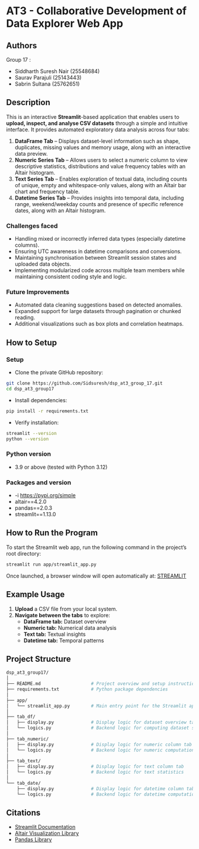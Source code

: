# AT3 - Collaborative Development of Data Explorer Web App

## Authors

Group 17 :

- Siddharth Suresh Nair (25548684)
- Saurav Parajuli (25143443)
- Sabrin Sultana (25762651)

## Description

This is an interactive **Streamlit**-based application that enables users to **upload, inspect, and analyse CSV datasets** through a simple and intuitive interface. It provides automated exploratory data analysis across four tabs:

1. **DataFrame Tab** – Displays dataset-level information such as shape, duplicates, missing values and memory usage, along with an interactive data preview.
2. **Numeric Series Tab** – Allows users to select a numeric column to view descriptive statistics, distributions and value frequency tables with an Altair histogram.
3. **Text Series Tab** – Enables exploration of textual data, including counts of unique, empty and whitespace-only values, along with an Altair bar chart and frequency table.
4. **Datetime Series Tab** – Provides insights into temporal data, including range, weekend/weekday counts and presence of specific reference dates, along with an Altair histogram.

### Challenges faced

- Handling mixed or incorrectly inferred data types (especially datetime columns).
- Ensuring UTC awareness in datetime comparisons and conversions.
- Maintaining synchronisation between Streamlit session states and uploaded data objects.
- Implementing modularized code across multiple team members while maintaining consistent coding style and logic.

### Future Improvements

- Automated data cleaning suggestions based on detected anomalies.
- Expanded support for large datasets through pagination or chunked reading.
- Additional visualizations such as box plots and correlation heatmaps.

## How to Setup

### Setup

- Clone the private GitHub repository:

```bash
git clone https://github.com/Sidsuresh/dsp_at3_group_17.git
cd dsp_at3_group17
```

- Install dependencies:

```bash
pip install -r requirements.txt
```

- Verify installation:

```bash
streamlit --version
python --version
```

### Python version

- 3.9 or above (tested with Python 3.12)

### Packages and version

- -i https://pypi.org/simple
- altair==4.2.0
- pandas==2.0.3
- streamlit==1.13.0

## How to Run the Program

To start the Streamlit web app, run the following command in the project’s root directory:

```bash
streamlit run app/streamlit_app.py
```

Once launched, a browser window will open automatically at:
[STREAMLIT](http://localhost:8501/)

## Example Usage

1. **Upload** a CSV file from your local system.
2. **Navigate between the tabs** to explore:
   - **DataFrame tab:** Dataset overview
   - **Numeric tab:** Numerical data analysis
   - **Text tab:** Textual insights
   - **Datetime tab:** Temporal patterns

## Project Structure

```bash
dsp_at3_group17/
│
├── README.md                   # Project overview and setup instructions
├── requirements.txt            # Python package dependencies
│
├── app/
│   └── streamlit_app.py        # Main entry point for the Streamlit app
│
├── tab_df/
│   ├── display.py              # Display logic for dataset overview tab
│   └── logics.py               # Backend logic for computing dataset stats
│
├── tab_numeric/
│   ├── display.py              # Display logic for numeric column tab
│   └── logics.py               # Backend logic for numeric computations
│
├── tab_text/
│   ├── display.py              # Display logic for text column tab
│   └── logics.py               # Backend logic for text statistics
│
└── tab_date/
    ├── display.py              # Display logic for datetime column tab
    └── logics.py               # Backend logic for datetime computations
```

## Citations

- [Streamlit Documentation](https://docs.streamlit.io)
- [Altair Visualization Library](https://altair-viz.github.io)
- [Pandas Library](https://pandas.pydata.org)
